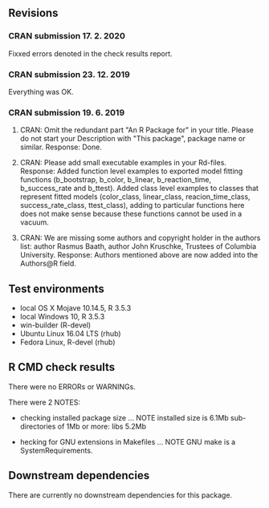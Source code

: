 ## Revisions

### CRAN submission 17. 2. 2020

Fixxed errors denoted in the check results report.

### CRAN submission 23. 12. 2019

Everything was OK.

### CRAN submission 19. 6. 2019

1. CRAN: Omit the redundant part "An R Package for" in your title. Please do not start your Description with "This package", package name or similar.
Response: Done.

2. CRAN: Please add small executable examples in your Rd-files.
Response: Added function level examples to exported model fitting functions (b_bootstrap, b_color, b_linear, b_reaction_time, b_success_rate and b_ttest). Added class level examples to classes that represent fitted models (color_class, linear_class, reacion_time_class, success_rate_class, ttest_class), adding to particular functions here does not make sense because these functions cannot be used in a vacuum.

3. CRAN: We are missing some authors and copyright holder in the authors list: author Rasmus Baath, author John Kruschke, Trustees of Columbia University.
Response: Authors mentioned above are now added into the Authors@R field.


## Test environments
* local OS X Mojave 10.14.5, R 3.5.3
* local Windows 10, R 3.5.3
* win-builder (R-devel)
* Ubuntu Linux 16.04 LTS (rhub)
* Fedora Linux, R-devel (rhub)


## R CMD check results
There were no ERRORs or WARNINGs. 

There were 2 NOTES:

* checking installed package size ... NOTE
    installed size is  6.1Mb
    sub-directories of 1Mb or more:
      libs   5.2Mb

* hecking for GNU extensions in Makefiles ... NOTE
    GNU make is a SystemRequirements.


## Downstream dependencies
There are currently no downstream dependencies for this package.
